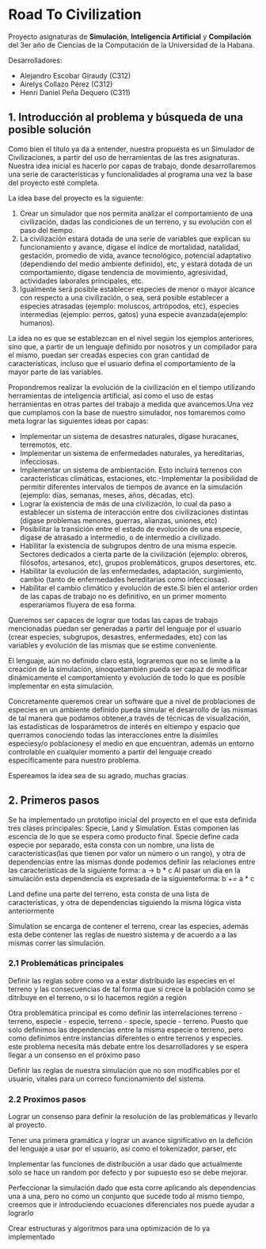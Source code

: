 # Road To Civilization
Proyecto asignaturas de **Simulación**, **Inteligencia Artificial** y **Compilación** del 3er año de Ciencias de la Computación de la Universidad de la Habana.

Desarrolladores:
* Alejandro Escobar Giraudy (C312)
* Airelys Collazo Pérez (C312)
* Henri Daniel Peña Dequero (C311)

## 1. Introducción al problema y búsqueda de una posible solución
Como bien el título ya da a entender, nuestra propuesta es un Simulador de Civilizaciones, a partir del uso de herramientas de las tres asignaturas. Nuestra idea inicial es hacerlo por capas de trabajo, donde desarrollaremos una serie de características y funcionalidades al programa una vez la base del proyecto esté completa.

La idea base del proyecto es la siguiente:
1. Crear un simulador que nos permita analizar el comportamiento de una civilización, dadas las condiciones de un terreno, y su evolución con el paso del tiempo.
2. La civilización estará dotada de una serie de variables que explican su funcionamiento y avance, dígase el índice de mortalidad, natalidad, gestación, promedio de vida, avance tecnológico, potencial adaptativo (dependiendo del medio ambiente definido), etc, y estará dotada de un comportamiento, dígase tendencia de movimiento, agresividad, actividades laborales principales, etc. 
3. Igualmente será posible establecer especies de menor o mayor alcance con respecto a una civilización, o sea, será posible establecer a especies atrasadas (ejemplo: moluscos, artrópodos, etc), especies intermedias (ejemplo: perros, gatos) yuna especie avanzada(ejemplo: humanos). 

La idea no es que se establezcan en el nivel según los ejemplos anteriores, sino que, a partir de un lenguaje definido por nosotros y un compilador para el mismo, puedan ser creadas especies con gran cantidad de características, incluso que el usuario defina el comportamiento de la mayor parte de las variables.

Propondremos realizar la evolución de la civilización en el tiempo utilizando herramientas de inteligencia artificial, así como el uso de estas herramientas en otras partes del trabajo a medida que avancemos.Una vez que cumplamos con la base de nuestro simulador, nos tomaremos como meta lograr las siguientes ideas por capas:
* Implementar un sistema de desastres naturales, dígase huracanes, terremotos, etc.
* Implementar un sistema de enfermedades naturales, ya hereditarias, infecciosas.
* Implementar un sistema de ambientación. Esto incluirá terrenos con características climáticas, estaciones, etc.-Implementar la posibilidad de permitir diferentes intervalos de tiempos de avance en la simulación (ejemplo: días, semanas, meses, años, décadas, etc).
* Lograr la existencia de más de una civilización, lo cual da paso a establecer un sistema de interacción entre dos civilizaciones distintas (dígase problemas menores, guerras, alianzas, uniones, etc)
* Posibilitar la transición entre el estado de evolución de una especie, dígase de atrasado a intermedio, o de intermedio a civilizado.
* Habilitar la existencia de subgrupos dentro de una misma especie. Sectores dedicados a cierta parte de la civilización (ejemplo: obreros, filósofos, artesanos, etc), grupos problemáticos, grupos desertores, etc.
* Habilitar la evolución de las enfermedades, adaptación, surgimiento, cambio (tanto de enfermedades hereditarias como infecciosas).
* Habilitar el cambio climático y evolución de este.Si bien el anterior orden de las capas de trabajo no es definitivo, en un primer momento esperaríamos fluyera de esa forma.

Queremos ser capaces de lograr que todas las capas de trabajo mencionadas puedan ser generadas a partir del lenguaje por el usuario (crear especies, subgrupos, desastres, enfermedades, etc) con las variables y evolución de las mismas que se estime conveniente.

El lenguaje, aún no definido claro está, lograremos que no se limite a la creación de la simulación, sinoquetambién pueda ser capaz de modificar dinámicamente el comportamiento y evolución de todo lo que es posible implementar en esta simulación.

Concretamente queremos crear un software que a nivel de problaciones de especies en un ambiente definido pueda simular el desarrollo de las mismas de tal manera que podamos obtener,a través de técnicas de visualización, las estadísticas de losparámetros de interés en eltiempo y espacio que querramos conociendo todas las interacciones entre la disímiles especiesy/o poblacionesy el medio en que encuentran, además un entorno controlable en cualquier momento a partir del lenguaje creado específicamente para nuestro problema.

Espereamos la idea sea de su agrado, muchas gracias.

## 2. Primeros pasos
Se ha implementado un prototipo inicial del proyecto en el que esta definida tres clases principales: Specie, Land y Simulation. Estas componen las escencia de lo que se espera como producto final. 
Specie define cada especie por separado, esta consta con un nombre, una lista de características(las que tienen por valor un número o un rango), y otra de dependencias entre las mismas donde podemos definir las relaciones entre las características de la siguiente forma: 
    a -> b * c 
Al pasar un día en la simulación esta dependencia es expresada de la siguienteforma: 
    b += a * c

Land define una parte del terreno, esta consta de una lista de características, y otra de dependencias siguiendo la misma lógica vista anteriormente

Simulation se encarga de contener el terreno, crear las especies, además esta debe contener las reglas de nuestro sistema y de acuerdo a a las mismas correr las simulación.

### 2.1 Problemáticas principales
Definir las reglas sobre como va a estar distribuido las especies en el terreno y las consecuencias de tal forma que si crece la población como se ditribuye en el terreno, o si lo hacemos región a región

Otra problemática principal es como definir las interrelaciones terreno - terreno, especie - especie, terreno - specie, specie - terreno. Puesto que solo definimos las dependencias entre la misma especie o terreno, pero como definimos entre instancias diferentes o entre terrenos y especies. este problema necesita más debate entre los desarrolladores y se espera llegar a un consenso en el próximo paso

Definir las reglas de nuestra simulación que no son modificables por el usuario, vitales para un correco funcionamiento del sistema. 

### 2.2 Proximos pasos
Lograr un consenso para definir la resolución de las problemáticas y llevarlo al proyecto.

Tener una primera gramática y lograr un avance significativo en la defición del lenguaje a usar por el usuario, así como el tokenizador, parser, etc

Implementar las funciones de distribución a usar dado que actualmente solo se hace un random por defecto y por supuesto eso se debe mejorar.

Perfeccionar la simulación dado que esta corre aplicando als dependencias una a una, pero no como un conjunto que sucede todo al mismo tiempo, creemos que ir introduciendo ecuaciones diferenciales nos puede ayudar a lograrlo

Crear estructuras y algoritmos para una optimización de lo ya implementado